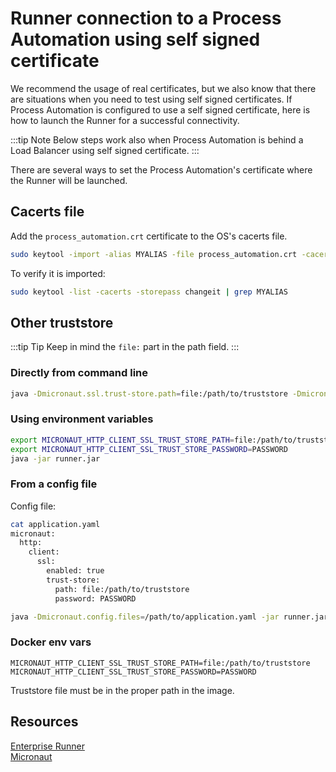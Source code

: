 # Runner connection to a Process Automation using self signed certificate

We recommend the usage of real certificates, but we also know that there are situations when you need to test using self signed certificates.
If Process Automation is configured to use a self signed certificate, here is how to launch the Runner for a successful connectivity.

:::tip Note
Below steps work also when Process Automation is behind a Load Balancer using self signed certificate.
:::

There are several ways to set the Process Automation's certificate where the Runner will be launched.

## Cacerts file
Add the `process_automation.crt` certificate to the OS's cacerts file.
```sh
sudo keytool -import -alias MYALIAS -file process_automation.crt -cacerts -storepass changeit
```
To verify it is imported:
```sh
sudo keytool -list -cacerts -storepass changeit | grep MYALIAS
```
## Other truststore
:::tip Tip
Keep in mind the `file:` part in the path field.
:::

### Directly from command line
```sh
java -Dmicronaut.ssl.trust-store.path=file:/path/to/truststore -Dmicronaut.ssl.trust-store.password=PASSWORD -jar runner.jar
```
### Using environment variables
```sh
export MICRONAUT_HTTP_CLIENT_SSL_TRUST_STORE_PATH=file:/path/to/truststore
export MICRONAUT_HTTP_CLIENT_SSL_TRUST_STORE_PASSWORD=PASSWORD
java -jar runner.jar
```
### From a config file
Config file:
```sh
cat application.yaml
micronaut:
  http:
    client:
      ssl:
        enabled: true
        trust-store:
          path: file:/path/to/truststore
          password: PASSWORD
```
```sh
java -Dmicronaut.config.files=/path/to/application.yaml -jar runner.jar
```
### Docker env vars
```
MICRONAUT_HTTP_CLIENT_SSL_TRUST_STORE_PATH=file:/path/to/truststore
MICRONAUT_HTTP_CLIENT_SSL_TRUST_STORE_PASSWORD=PASSWORD
```
Truststore file must be in the proper path in the image.

## Resources

[Enterprise Runner](/administration/runner/pre-4-11-runners.md#runner)<br>
[Micronaut](https://micronaut-projects.github.io/micronaut-docs-mn2/2.0.3/guide/configurationreference.html#io.micronaut.http.ssl.ClientSslConfiguration$DefaultTrustStoreConfiguration)
